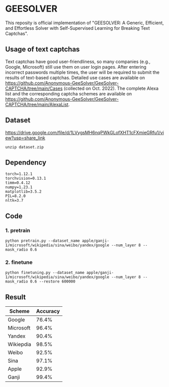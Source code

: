 # GEESOLVER

This reposity is official implementation of "GEESOLVER: A Generic, Efficient, and Effortless Solver with Self-Supervised Learning for Breaking Text Captchas".

## Usage of text captchas

Text captchas have good user-friendliness, so many companies (e.g., Google, Microsoft) still use them on user login pages. After entering incorrect passwords multiple times, the user will be required to submit the results of text-based captchas. Detailed use cases are available on https://github.com/Anonymous-GeeSolver/GeeSolver-CAPTCHA/tree/main/Cases (collected on Oct. 2022). The complete Alexa list and the corresponding captcha schemes are available on https://github.com/Anonymous-GeeSolver/GeeSolver-CAPTCHA/tree/main/AlexaList.

## Dataset
https://drive.google.com/file/d/1LVygsMH6nqPWkGLofXHT1cFXmieGRfu1/view?usp=share_link
```
unzip dataset.zip
```

## Dependency

```
torch=1.12.1
torchvision=0.13.1
timm=0.4.12
numpy=1.23.1
matplotlib=3.5.2
PIL=8.2.0
nltk=3.7
```

## Code

### 1. pretrain
```
python pretrain.py --dataset_name apple/ganji-1/microsoft/wikipedia/sina/weibo/yandex/google --num_layer 8 --mask_radio 0.6
```

### 2. finetune
```
python finetuning.py --dataset_name apple/ganji-1/microsoft/wikipedia/sina/weibo/yandex/google --num_layer 8 --mask_radio 0.6 --restore 600000
```

## Result


| Scheme      | Accuracy    |
| ----------- | ----------- |
| Google      | 76.4%       |
| Microsoft   | 96.4%       |
| Yandex      | 90.4%       |
| Wikiepdia   | 98.5%       |
| Weibo       | 92.5%       |
| Sina        | 97.1%       |
| Apple       | 92.9%       |
| Ganji       | 99.4%       |
